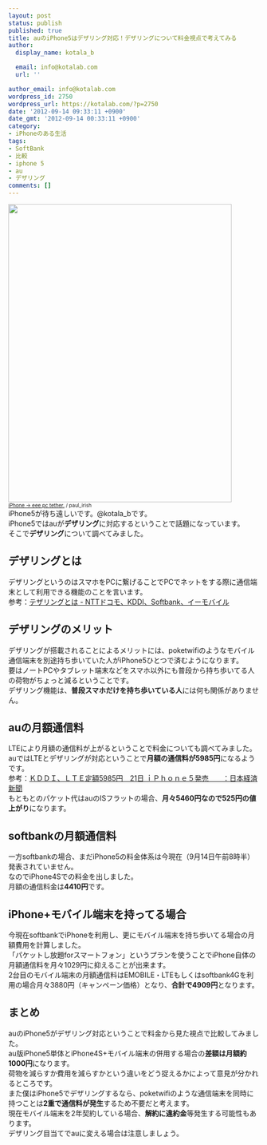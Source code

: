 ```yaml
---
layout: post
status: publish
published: true
title: auのiPhone5はデザリング対応！デザリングについて料金視点で考えてみる
author:
  display_name: kotala_b

  email: info@kotalab.com
  url: ''

author_email: info@kotalab.com
wordpress_id: 2750
wordpress_url: https://kotalab.com/?p=2750
date: '2012-09-14 09:33:11 +0900'
date_gmt: '2012-09-14 00:33:11 +0900'
category:
- iPhoneのある生活
tags:
- SoftBank
- 比較
- iphone 5
- au
- デザリング
comments: []
---
```

<p><a href="https://kotalab.com/wp-content/uploads/iphone5Tethering_120914.jpg" target="_blank"><img src="https://kotalab.com/wp-content/uploads/iphone5Tethering_120914.jpg" alt="" title="iphone5Tethering_120914" width="448" height="597" class="alignnone size-full wp-image-2752" /></a><br />
<span style="font-size:10px;"><a href="http://www.flickr.com/photos/paul_irish/3656734759/" target="_blank">iPhone -> eee pc tether.</a> / paul_irish</span><br />
iPhone5が待ち遠しいです。@kotala_bです。<br />
iPhone5ではauが<strong>デザリング</strong>に対応するということで話題になっています。<br />
そこで<strong>デザリング</strong>について調べてみました。<br />
<!--more--></p>
<h2>デザリングとは</h2>
<p>デザリングというのはスマホをPCに繋げることでPCでネットをする際に通信端末として利用できる機能のことを言います。<br />
参考：<a href="http://www.infraexpert.com/study/wireless43.html" target="_blank">テザリングとは - NTTドコモ、KDDI、Softbank、イーモバイル</a></p>
<h2>デザリングのメリット</h2>
<p>デザリングが搭載されることによるメリットには、poketwifiのようなモバイル通信端末を別途持ち歩いていた人がiPhone5ひとつで済むようになります。<br />
要はノートPCやタブレット端末などをスマホ以外にも普段から持ち歩いてる人の荷物がちょっと減るということです。<br />
デザリング機能は、<strong>普段スマホだけを持ち歩いている人</strong>には何も関係がありません。</p>
<h2>auの月額通信料</h2>
<p>LTEにより月額の通信料が上がるということで料金についても調べてみました。<br />
auではLTEとデザリングが対応ということで<strong>月額の通信料が5985円</strong>になるようです。<br />
参考：<a href="http://www.nikkei.com/article/DGXNASGM1305D_T10C12A9EB2000/" target="_blank">ＫＤＤＩ、ＬＴＥ定額5985円　21日 ｉＰｈｏｎｅ５発売　　：日本経済新聞</a><br />
もともとのパケット代はauのISフラットの場合、<strong>月々5460円なので525円の値上がり</strong>になります。</p>
<h2>softbankの月額通信料</h2>
<p>一方softbankの場合、まだiPhone5の料金体系は今現在（9月14日午前8時半）発表されていません。<br />
なのでiPhone4Sでの料金を出しました。<br />
月額の通信料金は<strong>4410円</strong>です。</p>
<h2>iPhone+モバイル端末を持ってる場合</h2>
<p>今現在softbankでiPhoneを利用し、更にモバイル端末を持ち歩いてる場合の月額費用を計算しました。<br />
「パケットし放題forスマートフォン」というプランを使うことでiPhone自体の月額通信料を月々1029円に抑えることが出来ます。<br />
2台目のモバイル端末の月額通信料はEMOBILE・LTEもしくはsoftbank4Gを利用の場合月々3880円（キャンペーン価格）となり、<strong>合計で4909円</strong>となります。</p>
<h2>まとめ</h2>
<p>auのiPhone5がデザリング対応ということで料金から見た視点で比較してみました。<br />
au版iPhone5単体とiPhone4S+モバイル端末の併用する場合の<strong>差額は月額約1000円</strong>になります。<br />
荷物を減らすか費用を減らすかという違いをどう捉えるかによって意見が分かれるところです。<br />
また僕はiPhone5でデザリングするなら、poketwifiのような通信端末を同時に持つことは<strong>2重で通信料が発生</strong>するため不要だと考えます。<br />
現在モバイル端末を2年契約している場合、<strong>解約に違約金</strong>等発生する可能性もあります。<br />
デザリング目当てでauに変える場合は注意しましょう。</p>
